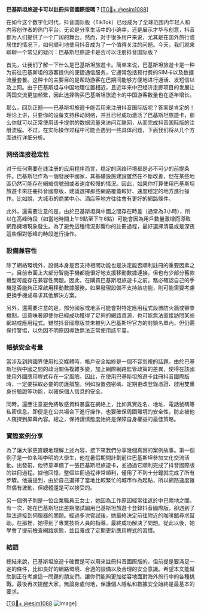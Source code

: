 **巴基斯坦旅遊卡可以註冊抖音國際版嗎？**[[TG💪+ @esim1088](https://t.me/s/esim1088)]

在如今这个数字化时代，抖音国际版（TikTok）已经成为了全球范围内年轻人和内容创作者的热门平台。无论是分享生活中的小确幸，还是展示才华与创意，抖音都为人们提供了一个广阔的舞台。然而，对于很多用户来说，尤其是在国外旅行或居住的情况下，如何顺利地使用抖音成为了一个值得关注的问题。今天，我们就来聊聊一个常见的疑问：巴基斯坦旅遊卡是否可以注册抖音国际版？

首先，让我们了解一下什么是巴基斯坦旅遊卡。简单来说，巴基斯坦旅遊卡是一种为前往巴基斯坦的游客提供的便捷通信服务，它通常包括预付费的SIM卡以及数据流量套餐。这种卡的主要目的是帮助游客在巴期间能够方便地进行通话、发短信以及上网。由于巴基斯坦与中国地理位置相近，且近年来中巴经济走廊项目的发展让两国交流更加频繁，因此选择购买巴基斯坦旅遊卡的中国游客数量也在逐年增长。

那么，回到正题——巴基斯坦旅遊卡能否用来注册抖音国际版呢？答案是肯定的！理论上讲，只要你的设备支持移动网络，并且已经成功激活了巴基斯坦旅遊卡，那么你就可以正常使用该卡提供的数据流量来访问互联网，从而完成抖音国际版的注册流程。不过，在实际操作过程中可能会遇到一些具体问题，下面我们将从几个方面进行详细分析。

### 网络连接稳定性

对于任何需要在线注册的应用程序而言，稳定的网络环境都是必不可少的前提条件。巴基斯坦作為一個發展中國家，其基礎設施建設雖然在不斷改善，但在某些地區仍然可能存在網絡信號弱或者速度較慢的情況。因此，如果你打算使用巴基斯坦旅遊卡來註冊抖音國際版，建議選擇那些網路覆蓋較好、速度穩定的地方進行操作。比如說，大城市的商業中心、酒店等地方往往會有更好的網路條件。

此外，還需要注意的是，由於巴基斯坦與中國之間存在時差（通常為3小時），所以在高峰時段（如當地時間上午9點至下午6點）可能會因為用戶數量激增而導致網路擁堵現象發生。為了避免這種情況影響你的註冊過程，最好選擇清晨或是深夜這些相對低峰的時段進行操作。

### 設備兼容性

除了網絡環境外，設備本身是否支持相關功能也是決定能否順利註冊的重要因素之一。目前市面上大部分智能手機都能很好地支援移動數據連接，但也有少部分舊款機型可能存在兼容性問題。因此，在購買巴基斯坦旅遊卡之前，務必確認自己的手機是否能夠正常啟用移動數據服務。如果發現設備不支持該功能，則可能需要考慮更換手機或尋求其他解決方案。

另外，還需要注意的是，部分國家或地區可能會對特定應用程式設置防火牆或審查機制，這意味著即使你已經成功獲得了足夠的網路資源，也可能無法直接訪問某些網站或應用程式。雖然抖音國際版並未被列入巴基斯坦官方的封鎖名單內，但仍需保持警惕，以免因不明原因導致無法正常使用該平臺。

### 帳號安全考量

當涉及到跨國界使用社交媒體時，帳戶安全始終是一個不容忽視的話題。由於巴基斯坦與中國之間的政治關係複雜多變，加上網際網路監管政策的差異，使得在該國使用外國應用程式存在一定風險。因此，在使用巴基斯坦旅遊卡註冊抖音國際版時，一定要採取必要的防護措施，例如設置強密碼、定期更改登錄憑證、啟用雙重身份驗證等功能，以確保個人信息的安全。

同時，還應注意避免將敏感資料暴露在網絡上，比如真實姓名、地址、電話號碼等私密信息。即便是在公共場合下進行操作，也要確保周圍環境的安全性，防止被他人窺探到屏幕內容。總之，保持謹慎態度始終是保障自身權益的最佳策略。

### 實際案例分享

為了讓大家更直觀地理解上述內容，接下來我們分享幾個真實的案例故事。第一個例子是一位名叫李明的大學生，他在暑假期間計劃前往巴基斯坦參加文化交流活動。出發前，他特意準備了一張巴基斯坦旅遊卡，並通過它順利完成了抖音國際版的註冊過程。據他回憶，整個註冊過程非常順利，僅用了不到十分鐘就完成了所有步驟。他還提到，由於自己選擇了當地比較繁忙的城市作為起點，所以網路速度雖然偶有波動，但總體還是可以接受的。

另一個例子則是一位企業職員王女士，她因為工作原因經常往返於中巴兩地之間。有一次，她在巴基斯坦出差期間試圖用巴基斯坦旅遊卡登錄抖音國際版，卻遇到了無法連接到伺服器的問題。經過多次嘗試後，她最終決定前往附近的咖啡館尋求幫助。在那裡，她得到了專業技術人員的指導，最終成功解決了問題。從此以後，她學會了提前檢查網路狀態，並且養成了定期更新應用程式的習慣。

### 結語

總結來說，巴基斯坦旅遊卡確實是可以用來註冊抖音國際版的，但前提是要滿足一定的條件，比如良好的網路環境、合適的設備以及合理的安全意識。希望本文能幫助到正在考慮這一問題的朋友們，讓你們能夠更加從容地面對海外旅行中的各種挑戰。最後再次提醒大家，無論身處何地，保護個人隱私和數據安全始終是最基本的要求。

[[TG💪+ @esim1088](https://t.me/s/esim1088) ![Image](https://i.postimg.cc/4NQfJmqS/Snipaste-2025-05-13-00-14-12.png)]